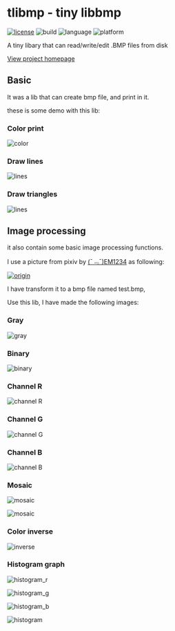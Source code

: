 # tlibmp - tiny libbmp

[![license](https://img.shields.io/github/license/mashape/apistatus.svg?maxAge=2592000)](http://opensource.org/licenses/MIT)
![build](https://img.shields.io/badge/build-success-brightgreen.svg)
![language](https://img.shields.io/badge/language-C-green.svg)
![platform](https://img.shields.io/badge/platform-POSIX--compatible-lightgray.svg)

A tiny libary that can read/write/edit .BMP files from disk

[View project homepage](http://www.short-circuits.org/tlibmp/index.html)

## Basic

It was a lib that can create bmp file, and print in it.

these is some demo with this lib:

### Color print
![color](http://www.short-circuits.org/tlibmp/out_color.bmp)

### Draw lines
![lines](http://www.short-circuits.org/tlibmp/out_lines.bmp)

### Draw triangles
![lines](http://www.short-circuits.org/tlibmp/out_triangle.bmp)

## Image processing

it also contain some basic	image processing functions.

I use a picture from pixiv by
[(ˉ﹃ˉ)EM1234](https://www.pixiv.net/member.php?id=8467971) as following:

[![origin](http://www.short-circuits.org/tlibmp/test.bmp)](https://www.pixiv.net/member_illust.php?mode=medium&amp;illust_id=61057871)

I have transform it to a bmp file named test.bmp,

Use this lib, I have made the following images:

### Gray

![gray](http://www.short-circuits.org/tlibmp/out_gray.bmp)

### Binary

![binary](http://www.short-circuits.org/tlibmp/out_binary.bmp)

### Channel R

![channel R](http://www.short-circuits.org/tlibmp/out_channel_r.bmp)

### Channel G

![channel G](http://www.short-circuits.org/tlibmp/out_channel_g.bmp)

### Channel B

![channel B](http://www.short-circuits.org/tlibmp/out_channel_b.bmp)

### Mosaic

![mosaic](http://www.short-circuits.org/tlibmp/out_block_mosaic.bmp)

![mosaic](http://www.short-circuits.org/tlibmp/out_mosaic.bmp)

### Color inverse

![inverse](http://www.short-circuits.org/tlibmp/out_inverse.bmp)

### Histogram graph

![histogram_r](http://www.short-circuits.org/tlibmp/out_histogram_r.bmp)

![histogram_g](http://www.short-circuits.org/tlibmp/out_histogram_g.bmp)

![histogram_b](http://www.short-circuits.org/tlibmp/out_histogram_b.bmp)

![histogram](http://www.short-circuits.org/tlibmp/out_histogram.bmp)
